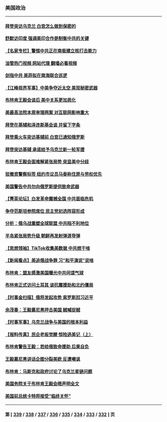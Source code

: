 ### 美国政治
---
#### [拜登突访乌克兰 白宫怎么做到保密的](../../pages/ncid1078159/n13934354.md?02210845) 
#### [舒默访印度 强调美印合作是制衡中共的关键](../../pages/ncid1078159/n13934235.md?02210845) 
#### [【名家专栏】警惕中共正在南极建立核打击能力](../../pages/ncid1078159/n13934119.md?02210845) 
#### [油管热门视频 网站代理 翻墙必看视频](http://138.2.39.72:81/youtube.html?epic-marker?02210845)
#### [剑指中共 美菲拟在南海联合巡逻](../../pages/ncid1078159/n13934292.md?02210845) 
#### [【江峰视界军事】中美争夺近太空 美现秘密武器](../../pages/ncid1078159/n13934322.md?02210845) 
#### [布林肯王毅会谈后 美中关系更加恶化](../../pages/ncid1078159/n13934286.md?02210845) 
#### [美最高法院本周审理两案 对互联网影响重大](../../pages/ncid1078159/n13934247.md?02210845) 
#### [拜登在基辅和泽连斯基会谈 并留下字条](../../pages/ncid1078159/n13934265.md?02210845) 
#### [拜登乘火车突访基辅前 白宫已通知俄罗斯](../../pages/ncid1078159/n13934251.md?02210845) 
#### [拜登突访基辅 承诺给予乌克兰新一轮军援](../../pages/ncid1078159/n13934017.md?02210845) 
#### [布林肯王毅会面难解紧张局势 突显美中分歧](../../pages/ncid1078159/n13933810.md?02210845) 
#### [驳撤资警察标签 纽约市议员马泰称住房与劳权优先](../../pages/ncid1078159/n13933793.md?02210845) 
#### [美国警告中共勿向俄罗斯提供致命武器](../../pages/ncid1078159/n13933562.md?02210845) 
#### [【菁英论坛】白发革命震撼全国 中共面临危机](../../pages/ncid1078159/n13933656.md?02210845) 
#### [争夺范斯坦参院席位 民主党初选阵容形成](../../pages/ncid1078159/n13933686.md?02210845) 
#### [分析：俄乌战重塑全球联盟 中共陷不利地位](../../pages/ncid1078159/n13933636.md?02210845) 
#### [半岛紧张局势升级 朝鲜再发射弹道导弹](../../pages/ncid1078159/n13933687.md?02210845) 
#### [【思想领袖】TikTok收集美数据 中共想干啥](../../pages/ncid1078159/n13908601.md?02210845) 
#### [【新闻看点】美追俄战争罪 习“和平演说”说啥](../../pages/ncid1078159/n13933046.md?02210845) 
#### [布林肯：盟友感激美国曝光中共间谍气球](../../pages/ncid1078159/n13933535.md?02210845) 
#### [布林肯正式访问土耳其 谈抗震援助和北约僵局](../../pages/ncid1078159/n13933520.md?02210845) 
#### [【时事金扫描】俄将发起攻势 索罗斯怼习近平](../../pages/ncid1078159/n13932824.md?02210845) 
#### [余茂春：王毅慕尼黑抨击美国 贼喊捉贼](../../pages/ncid1078159/n13933469.md?02210845) 
#### [【时事军事】乌克兰战争与美国的根本利益](../../pages/ncid1078159/n13933036.md?02210845) 
#### [【报料传真】民企老板觉醒 惊险逃美记（上）](../../pages/ncid1078159/n13933035.md?02210845) 
#### [布林肯警告王毅：若给俄致命援助 后果自负](../../pages/ncid1078159/n13933006.md?02210845) 
#### [王毅慕尼黑讲话企图分裂美欧 反遭嘲讽](../../pages/ncid1078159/n13932976.md?02210845) 
#### [布林肯：马斯克和政府讨论了乌克兰星链问题](../../pages/ncid1078159/n13932961.md?02210845) 
#### [美国务院关于布林肯王毅会晤声明全文](../../pages/ncid1078159/n13932947.md?02210845) 
#### [美国前总统卡特将接受“临终关怀”](../../pages/ncid1078159/n13932939.md?02210845) 

---
#### 第 [ [339](./339.md?02210845) / [338](./338.md?02210845) / [337](./337.md?02210845) / [336](./336.md?02210845) / [335](./335.md?02210845) / [334](./334.md?02210845) / [333](./333.md?02210845) / [332](./332.md?02210845) ] 页
